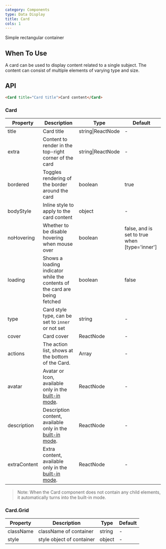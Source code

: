 ```yaml
---
category: Components
type: Data Display
title: Card
cols: 1
---
```


Simple rectangular container

## When To Use

A card can be used to display content related to a single subject. The content can consist of multiple elements of varying type and size.

## API

```html
<Card title="Card title">Card content</Card>
```

### Card

| Property     | Description           | Type     | Default       |
|----------|----------------|----------|--------------|
| title    | Card title | string\|ReactNode   |  -  |
| extra    | Content to render in the top-right corner of the card | string\|ReactNode   | - |
| bordered | Toggles rendering of the border around the card | boolean   |  true  |
| bodyStyle | Inline style to apply to the card content | object   |  -  |
| noHovering | Whether to be disable hovering when mouse over | boolean | false, and is set to true when [type='inner'] |
| loading | Shows a loading indicator while the contents of the card are being fetched | boolean   |  false  |
| type | Card style type, can be set to `inner` or not set | string   |  -  |
| cover | Card cover | ReactNode   |  -  |
| actions | The action list, shows at the bottom of the Card. | Array<ReactNode>   |  -  |
| avatar | Avatar or Icon, available only in the [built-in mode](/components/card/#components-card-demo-built-in). | ReactNode |  -  |
| description | Description content, available only in the [built-in mode](/components/card/#components-card-demo-built-in). | ReactNode   |  -  |
| extraContent | Extra content, available only in the [built-in mode](/components/card/#components-card-demo-built-in). | ReactNode   |  -  |

> Note: When the Card component does not contain any child elements, it automatically turns into the built-in mode.

### Card.Grid

Property | Description | Type | Default
---------|-------------|------|---------
className | className of container | string | -
style | style object of container | object | -
